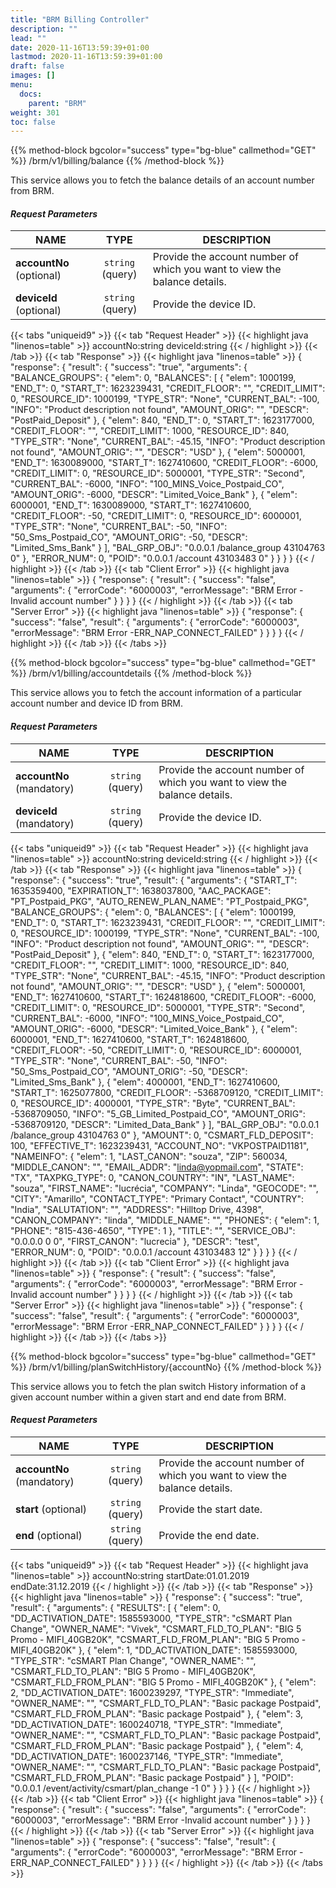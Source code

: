 ```yaml
---
title: "BRM Billing Controller"
description: ""
lead: ""
date: 2020-11-16T13:59:39+01:00
lastmod: 2020-11-16T13:59:39+01:00
draft: false
images: []
menu:
  docs:
    parent: "BRM"
weight: 301
toc: false
---
```


{{% method-block bgcolor="success" type="bg-blue" callmethod="GET" %}}
  /brm/v1/billing/balance
{{% /method-block %}}

This service allows you to fetch the balance details of an account number from BRM.

<section>

#### *Request Parameters*
| NAME        | TYPE          | DESCRIPTION  |
| ------------- |:-------------:| ----- |
| **accountNo** (optional)    | ``string`` (query) | Provide the account number of which you want to view the balance details. |
| **deviceId** (optional)    | ``string`` (query)      |   Provide the device ID. |

{{< tabs "uniqueid9" >}}
{{< tab "Request Header" >}}
{{< highlight java "linenos=table" >}}
accountNo:string
deviceId:string
{{< / highlight >}}
{{< /tab >}}
{{< tab "Response" >}}
{{< highlight java "linenos=table" >}}
{
  "response": {
    "result": {
      "success": "true",
      "arguments": {
        "BALANCE_GROUPS": {
          "elem": 0,
          "BALANCES": [
            {
              "elem": 1000199,
              "END_T": 0,
              "START_T": 1623239431,
              "CREDIT_FLOOR": "",
              "CREDIT_LIMIT": 0,
              "RESOURCE_ID": 1000199,
              "TYPE_STR": "None",
              "CURRENT_BAL": -100,
              "INFO": "Product description not found",
              "AMOUNT_ORIG": "",
              "DESCR": "PostPaid_Deposit"
            },
            {
              "elem": 840,
              "END_T": 0,
              "START_T": 1623177000,
              "CREDIT_FLOOR": "",
              "CREDIT_LIMIT": 1000,
              "RESOURCE_ID": 840,
              "TYPE_STR": "None",
              "CURRENT_BAL": -45.15,
              "INFO": "Product description not found",
              "AMOUNT_ORIG": "",
              "DESCR": "USD"
            },
            {
              "elem": 5000001,
              "END_T": 1630089000,
              "START_T": 1627410600,
              "CREDIT_FLOOR": -6000,
              "CREDIT_LIMIT": 0,
              "RESOURCE_ID": 5000001,
              "TYPE_STR": "Second",
              "CURRENT_BAL": -6000,
              "INFO": "100_MINS_Voice_Postpaid_CO",
              "AMOUNT_ORIG": -6000,
              "DESCR": "Limited_Voice_Bank"
            },
            {
              "elem": 6000001,
              "END_T": 1630089000,
              "START_T": 1627410600,
              "CREDIT_FLOOR": -50,
              "CREDIT_LIMIT": 0,
              "RESOURCE_ID": 6000001,
              "TYPE_STR": "None",
              "CURRENT_BAL": -50,
              "INFO": "50_Sms_Postpaid_CO",
              "AMOUNT_ORIG": -50,
              "DESCR": "Limited_Sms_Bank"
            }
          ],
          "BAL_GRP_OBJ": "0.0.0.1 /balance_group 43104763 0"
        },
        "ERROR_NUM": 0,
        "POID": "0.0.0.1 /account 43103483 0"
      }
    }
  }
}
{{< / highlight >}}
{{< /tab >}}
{{< tab "Client Error" >}}
{{< highlight java "linenos=table" >}}
{
  "response": {
    "result": {
      "success": "false",
      "arguments": {
        "errorCode": "6000003",
        "errorMessage": "BRM Error -Invalid account number"
      }
    }
  }
}
{{< / highlight >}}
{{< /tab >}}
{{< tab "Server Error" >}}
{{< highlight java "linenos=table" >}}
{
  "response": {
    "success": "false",
    "result": {
      "arguments": {
        "errorCode": "6000003",
        "errorMessage": "BRM Error -ERR_NAP_CONNECT_FAILED"
      }
    }
  }
}
{{< / highlight >}}
{{< /tab >}}
{{< /tabs >}}
</section>

{{% method-block bgcolor="success" type="bg-blue" callmethod="GET" %}}
  /brm/v1/billing/accountdetails
{{% /method-block %}}

This service allows you to fetch the account information of a particular account number and device ID from BRM.

<section>

#### *Request Parameters*
| NAME        | TYPE          | DESCRIPTION  |
| ------------- |:-------------:| ----- |
| **accountNo** (mandatory)    | ``string`` (query) | Provide the account number of which you want to view the balance details. |
| **deviceId** (mandatory)    | ``string`` (query)      |   Provide the device ID. |

{{< tabs "uniqueid9" >}}
{{< tab "Request Header" >}}
{{< highlight java "linenos=table" >}}
accountNo:string
deviceId:string
{{< / highlight >}}
{{< /tab >}}
{{< tab "Response" >}}
{{< highlight java "linenos=table" >}}
{
  "response": {
    "success": "true",
    "result": {
      "arguments": {
        "START_T": 1635359400,
        "EXPIRATION_T": 1638037800,
        "AAC_PACKAGE": "PT_Postpaid_PKG",
        "AUTO_RENEW_PLAN_NAME": "PT_Postpaid_PKG",
        "BALANCE_GROUPS": {
          "elem": 0,
          "BALANCES": [
            {
              "elem": 1000199,
              "END_T": 0,
              "START_T": 1623239431,
              "CREDIT_FLOOR": "",
              "CREDIT_LIMIT": 0,
              "RESOURCE_ID": 1000199,
              "TYPE_STR": "None",
              "CURRENT_BAL": -100,
              "INFO": "Product description not found",
              "AMOUNT_ORIG": "",
              "DESCR": "PostPaid_Deposit"
            },
            {
              "elem": 840,
              "END_T": 0,
              "START_T": 1623177000,
              "CREDIT_FLOOR": "",
              "CREDIT_LIMIT": 1000,
              "RESOURCE_ID": 840,
              "TYPE_STR": "None",
              "CURRENT_BAL": -45.15,
              "INFO": "Product description not found",
              "AMOUNT_ORIG": "",
              "DESCR": "USD"
            },
            {
              "elem": 5000001,
              "END_T": 1627410600,
              "START_T": 1624818600,
              "CREDIT_FLOOR": -6000,
              "CREDIT_LIMIT": 0,
              "RESOURCE_ID": 5000001,
              "TYPE_STR": "Second",
              "CURRENT_BAL": -6000,
              "INFO": "100_MINS_Voice_Postpaid_CO",
              "AMOUNT_ORIG": -6000,
              "DESCR": "Limited_Voice_Bank"
            },
            {
              "elem": 6000001,
              "END_T": 1627410600,
              "START_T": 1624818600,
              "CREDIT_FLOOR": -50,
              "CREDIT_LIMIT": 0,
              "RESOURCE_ID": 6000001,
              "TYPE_STR": "None",
              "CURRENT_BAL": -50,
              "INFO": "50_Sms_Postpaid_CO",
              "AMOUNT_ORIG": -50,
              "DESCR": "Limited_Sms_Bank"
            },
            {
              "elem": 4000001,
              "END_T": 1627410600,
              "START_T": 1625077800,
              "CREDIT_FLOOR": -5368709120,
              "CREDIT_LIMIT": 0,
              "RESOURCE_ID": 4000001,
              "TYPE_STR": "Byte",
              "CURRENT_BAL": -5368709050,
              "INFO": "5_GB_Limited_Postpaid_CO",
              "AMOUNT_ORIG": -5368709120,
              "DESCR": "Limited_Data_Bank"
            }
          ],
          "BAL_GRP_OBJ": "0.0.0.1 /balance_group 43104763 0"
        },
        "AMOUNT": 0,
        "CSMART_FLD_DEPOSIT": 100,
        "EFFECTIVE_T": 1623239431,
        "ACCOUNT_NO": "VKPOSTPAID1181",
        "NAMEINFO": {
          "elem": 1,
          "LAST_CANON": "souza",
          "ZIP": 560034,
          "MIDDLE_CANON": "",
          "EMAIL_ADDR": "linda@yopmail.com",
          "STATE": "TX",
          "TAXPKG_TYPE": 0,
          "CANON_COUNTRY": "IN",
          "LAST_NAME": "souza",
          "FIRST_NAME": "lucrécia",
          "COMPANY": "Linda",
          "GEOCODE": "",
          "CITY": "Amarillo",
          "CONTACT_TYPE": "Primary Contact",
          "COUNTRY": "India",
          "SALUTATION": "",
          "ADDRESS": "Hilltop Drive, 4398",
          "CANON_COMPANY": "linda",
          "MIDDLE_NAME": "",
          "PHONES": {
            "elem": 1,
            "PHONE": "815-436-4650",
            "TYPE": 1
          },
          "TITLE": "",
          "SERVICE_OBJ": "0.0.0.0  0 0",
          "FIRST_CANON": "lucrecia"
        },
        "DESCR": "test",
        "ERROR_NUM": 0,
        "POID": "0.0.0.1 /account 43103483 12"
      }
    }
  }
}
{{< / highlight >}}
{{< /tab >}}
{{< tab "Client Error" >}}
{{< highlight java "linenos=table" >}}
{
  "response": {
    "result": {
      "success": "false",
      "arguments": {
        "errorCode": "6000003",
        "errorMessage": "BRM Error -Invalid account number"
      }
    }
  }
}
{{< / highlight >}}
{{< /tab >}}
{{< tab "Server Error" >}}
{{< highlight java "linenos=table" >}}
{
  "response": {
    "success": "false",
    "result": {
      "arguments": {
        "errorCode": "6000003",
        "errorMessage": "BRM Error -ERR_NAP_CONNECT_FAILED"
      }
    }
  }
}
{{< / highlight >}}
{{< /tab >}}
{{< /tabs >}}
</section>

{{% method-block bgcolor="success" type="bg-blue" callmethod="GET" %}}
  /brm/v1/billing/planSwitchHistory/{accountNo}
{{% /method-block %}}

This service allows you to fetch the plan switch History information of a given account number within a given start and end date from BRM.

<section>

#### *Request Parameters*
| NAME        | TYPE          | DESCRIPTION  |
| ------------- |:-------------:| ----- |
| **accountNo** (mandatory)    | ``string`` (query) | Provide the account number of which you want to view the balance details. |
| **start** (optional)    | ``string`` (query)      |   Provide the start date. |
| **end** (optional)    | ``string`` (query)      |   Provide the end date. |

{{< tabs "uniqueid9" >}}
{{< tab "Request Header" >}}
{{< highlight java "linenos=table" >}}
accountNo:string
startDate:01.01.2019
endDate:31.12.2019
{{< / highlight >}}
{{< /tab >}}
{{< tab "Response" >}}
{{< highlight java "linenos=table" >}}
{
  "response": {
    "success": "true",
    "result": {
      "arguments": {
        "RESULTS": [
          {
            "elem": 0,
            "DD_ACTIVATION_DATE": 1585593000,
            "TYPE_STR": "cSMART Plan Change",
            "OWNER_NAME": "Vivek",
            "CSMART_FLD_TO_PLAN": "BIG 5 Promo - MIFI_40GB20K",
            "CSMART_FLD_FROM_PLAN": "BIG 5 Promo - MIFI_40GB20K"
          },
          {
            "elem": 1,
            "DD_ACTIVATION_DATE": 1585593000,
            "TYPE_STR": "cSMART Plan Change",
            "OWNER_NAME": "",
            "CSMART_FLD_TO_PLAN": "BIG 5 Promo - MIFI_40GB20K",
            "CSMART_FLD_FROM_PLAN": "BIG 5 Promo - MIFI_40GB20K"
          },
          {
            "elem": 2,
            "DD_ACTIVATION_DATE": 1600239297,
            "TYPE_STR": "Immediate",
            "OWNER_NAME": "",
            "CSMART_FLD_TO_PLAN": "Basic package Postpaid",
            "CSMART_FLD_FROM_PLAN": "Basic package Postpaid"
          },
          {
            "elem": 3,
            "DD_ACTIVATION_DATE": 1600240718,
            "TYPE_STR": "Immediate",
            "OWNER_NAME": "",
            "CSMART_FLD_TO_PLAN": "Basic package Postpaid",
            "CSMART_FLD_FROM_PLAN": "Basic package Postpaid"
          },
          {
            "elem": 4,
            "DD_ACTIVATION_DATE": 1600237146,
            "TYPE_STR": "Immediate",
            "OWNER_NAME": "",
            "CSMART_FLD_TO_PLAN": "Basic package Postpaid",
            "CSMART_FLD_FROM_PLAN": "Basic package Postpaid"
          }
        ],
        "POID": "0.0.0.1 /event/activity/csmart/plan_change -1 0"
      }
    }
  }
}
{{< / highlight >}}
{{< /tab >}}
{{< tab "Client Error" >}}
{{< highlight java "linenos=table" >}}
{
  "response": {
    "result": {
      "success": "false",
      "arguments": {
        "errorCode": "6000003",
        "errorMessage": "BRM Error -Invalid account number"
      }
    }
  }
}
{{< / highlight >}}
{{< /tab >}}
{{< tab "Server Error" >}}
{{< highlight java "linenos=table" >}}
{
  "response": {
    "success": "false",
    "result": {
      "arguments": {
        "errorCode": "6000003",
        "errorMessage": "BRM Error -ERR_NAP_CONNECT_FAILED"
      }
    }
  }
}
{{< / highlight >}}
{{< /tab >}}
{{< /tabs >}}
</section>
